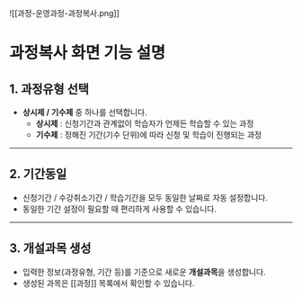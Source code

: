 ![[과정-운영과정-과정복사.png]]

# 과정복사 화면 기능 설명

## 1. **과정유형 선택**
- **상시제 / 기수제** 중 하나를 선택합니다.  
  - **상시제** : 신청기간과 관계없이 학습자가 언제든 학습할 수 있는 과정  
  - **기수제** : 정해진 기간(기수 단위)에 따라 신청 및 학습이 진행되는 과정  

---

## 2. **기간동일**
- 신청기간 / 수강취소기간 / 학습기간을 모두 동일한 날짜로 자동 설정합니다.  
- 동일한 기간 설정이 필요할 때 편리하게 사용할 수 있습니다.  

---

## 3. **개설과목 생성**
- 입력한 정보(과정유형, 기간 등)를 기준으로 새로운 **개설과목**을 생성합니다.  
- 생성된 과목은 [[과정]] 목록에서 확인할 수 있습니다.  
